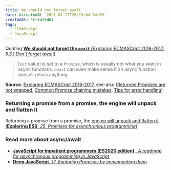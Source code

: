 ```yaml
---
title: We should not forget await
date: &createdAt '2021-01-27T20:15:04-04:00'
createdAt: *createdAt
tags:
  - ECMAScript
  - JavaScript
---
```


Quoting [**We should not forget the `await`** (Exploring ECMASCript 2016-2017;
_5.3.1 Don’t forget
await_][public-book-exploring2016-17-async-do-not-forget-await])

> \[`out` value\] is set to a `Promise`, which is usually not what you want in
> async functions. `await` can even make sense if an async function doesn’t
> return anything.

**Source**: [Exploring ECMASCript 2016-2017][public-book-exploring2016-17],
see-also ([Returned Promises are not
wrapped][public-book-exploring2016-17-async-returning-promises], [Common Promise
chaining mistakes][public-book-exploring2015-common-promise-mistakes], [Tips for
error handling][public-book-exploring2015-promise-error-handling])

### Returning a promise from a promise, the engine will unpack and flatten it

Returning a promise from a promise, the [engine will unpack and flatten it
(**Exploring ES6**; _25. Promises for asynchronous
programming_)][public-book-exploring2015-promise-flattening]

### Read more about async/await

- [**JavaScript for impatient programmers (ES2020 edition)** , _A roadmap for
  asynchronous programming in JavaScript_][public-book-impatientjs-async-js]
- [**Deep JavaScript**, _17 Exploring Promises by implementing
  them_][public-book-deepjs-implementing-promises]

[public-book-exploring2016-17-async-do-not-forget-await]:
  https://exploringjs.com/es2016-es2017/ch_async-functions.html#_dont-forget-await
  'Exploring ECMASCript 2016-2017, chapter: 5.3.1 Don’t forget await'
[public-book-exploring2016-17-async-returning-promises]:
  https://exploringjs.com/es2016-es2017/ch_async-functions.html#_returned-promises-are-not-wrapped
  'Exploring ECMASCript 2016-2017, chapter: 5.2.4 Returned Promises are not wrapped'
[public-book-exploring2016-17]:
  https://exploringjs.com/es2016-es2017/
  'Exploring ECMASCript 2016-2017'
[public-book-exploring2015-common-promise-mistakes]:
  https://exploringjs.com/es6/ch_promises.html#sec_common-promise-chaining-mistakes
  'Exploring ES6, chapter: 25.9 Common Promise chaining mistakes'
[public-book-exploring2015-promise-error-handling]:
  https://exploringjs.com/es6/ch_promises.html#sec_error-handling-promises
  'Exploring ES6, chapter: 25.10 Tips for error handling'
[public-book-exploring2015-promise-flattening]:
  https://exploringjs.com/es6/ch_promises.html#_flattening
  'Exploring ES6, chapter: 25 Promises for asynchronous programming, Returning a promise from a promise, the engine will unpack and flatten it'
[public-book-impatientjs-async-js]:
  https://exploringjs.com/impatient-js/ch_async-js.html#a-roadmap-for-asynchronous-programming-in-javascript
  'JavaScript for impatient programmers, chapter: A roadmap for asynchronous programming in JavaScript'
[public-book-deepjs-implementing-promises]:
  https://exploringjs.com/deep-js/ch_implementing-promises.html
  'Deep JavaScript, chapter 17 Exploring Promises by implementing them'
